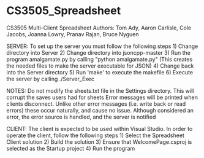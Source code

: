 # CS3505_Spreadsheet
CS3505 Multi-Client Spreadsheet
Authors: Tom Ady, Aaron Carlisle, Cole Jacobs, Joanna Lowry, Pranav Rajan, Bruce Nyguen

SERVER:
	To set up the server you must follow the following steps
	1) Change directory into Server
	2) Change directory into jsoncpp-master
	3) Run the program amalgamate.py by calling "python amalgamate.py"
		(This creates the needed files to make the server executable for JSON)
	4) Change back into the Server directory
	5) Run 'make' to execute the makefile
	6) Execute the server by calling ./Server_Exec

NOTES: Do not modify the sheets.txt file in the Settings directory. This will corrupt the saves users had for sheets
		Error messages will be printed when clients disconnect. Unlike other error messages (i.e. write back or read errors)
		these occur naturally, and cause no issue. Although considered an error, the error source is handled, and the server
		is notified

CLIENT:
	The client is expected to be used within Visual Studio. In order to operate the client, follow the following steps
	1) Select the Spreadsheet Client solution
	2) Build the solution
	3) Ensure that WelcomePage.csproj is selected as the Startup project
	4) Run the program


